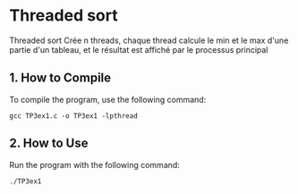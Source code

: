 # Threaded sort
Threaded sort
Crée n threads, chaque thread calcule le min et le max d'une partie d'un tableau, et le résultat est affiché par le processus principal

## 1. How to Compile
To compile the program, use the following command:
```
gcc TP3ex1.c -o TP3ex1 -lpthread

```

## 2. How to Use
Run the program with the following command:
```
./TP3ex1 

```
